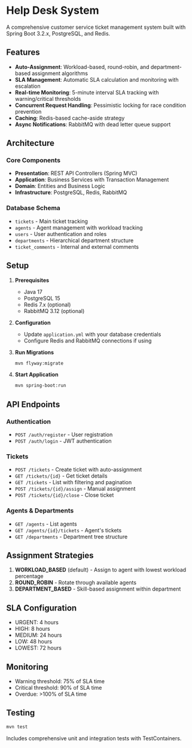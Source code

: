 # Help Desk System

A comprehensive customer service ticket management system built with Spring Boot 3.2.x, PostgreSQL, and Redis.

## Features

- **Auto-Assignment**: Workload-based, round-robin, and department-based assignment algorithms
- **SLA Management**: Automatic SLA calculation and monitoring with escalation
- **Real-time Monitoring**: 5-minute interval SLA tracking with warning/critical thresholds
- **Concurrent Request Handling**: Pessimistic locking for race condition prevention
- **Caching**: Redis-based cache-aside strategy
- **Async Notifications**: RabbitMQ with dead letter queue support

## Architecture

### Core Components

- **Presentation**: REST API Controllers (Spring MVC)
- **Application**: Business Services with Transaction Management
- **Domain**: Entities and Business Logic
- **Infrastructure**: PostgreSQL, Redis, RabbitMQ

### Database Schema

- `tickets` - Main ticket tracking
- `agents` - Agent management with workload tracking
- `users` - User authentication and roles
- `departments` - Hierarchical department structure
- `ticket_comments` - Internal and external comments

## Setup

1. **Prerequisites**
   - Java 17
   - PostgreSQL 15
   - Redis 7.x (optional)
   - RabbitMQ 3.12 (optional)

2. **Configuration**
   - Update `application.yml` with your database credentials
   - Configure Redis and RabbitMQ connections if using

3. **Run Migrations**
   ```bash
   mvn flyway:migrate
   ```

4. **Start Application**
   ```bash
   mvn spring-boot:run
   ```

## API Endpoints

### Authentication
- `POST /auth/register` - User registration
- `POST /auth/login` - JWT authentication

### Tickets
- `POST /tickets` - Create ticket with auto-assignment
- `GET /tickets/{id}` - Get ticket details
- `GET /tickets` - List with filtering and pagination
- `POST /tickets/{id}/assign` - Manual assignment
- `POST /tickets/{id}/close` - Close ticket

### Agents & Departments
- `GET /agents` - List agents
- `GET /agents/{id}/tickets` - Agent's tickets
- `GET /departments` - Department tree structure

## Assignment Strategies

1. **WORKLOAD_BASED** (default) - Assign to agent with lowest workload percentage
2. **ROUND_ROBIN** - Rotate through available agents
3. **DEPARTMENT_BASED** - Skill-based assignment within department

## SLA Configuration

- URGENT: 4 hours
- HIGH: 8 hours
- MEDIUM: 24 hours
- LOW: 48 hours
- LOWEST: 72 hours

## Monitoring

- Warning threshold: 75% of SLA time
- Critical threshold: 90% of SLA time
- Overdue: >100% of SLA time

## Testing

```bash
mvn test
```

Includes comprehensive unit and integration tests with TestContainers.
